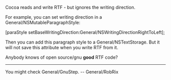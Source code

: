 Cocoa reads and write RTF - but ignores the writing direction. 

For example, you can set writing direction in a General/NSMutableParagraphStyle:

    
[paraStyle setBaseWritingDirection:General/NSWritingDirectionRightToLeft];


Then you can add this paragraph style to a General/NSTextStorage. But it will not save this attribute when you write RTF from it. 

Anybody knows of open source/gnu **good** RTF code?

----

You might check General/GnuStep. -- General/RobRix